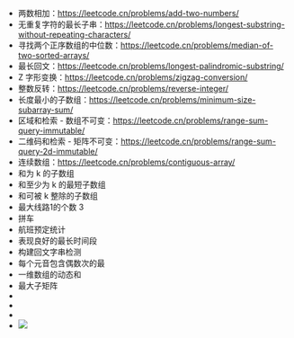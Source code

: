 - 两数相加：https://leetcode.cn/problems/add-two-numbers/
- 无重复字符的最长子串：https://leetcode.cn/problems/longest-substring-without-repeating-characters/
- 寻找两个正序数组的中位数：https://leetcode.cn/problems/median-of-two-sorted-arrays/
- 最长回文：https://leetcode.cn/problems/longest-palindromic-substring/
- Z 字形变换：https://leetcode.cn/problems/zigzag-conversion/
- 整数反转：https://leetcode.cn/problems/reverse-integer/
- 长度最小的子数组：https://leetcode.cn/problems/minimum-size-subarray-sum/
- 区域和检索 - 数组不可变：https://leetcode.cn/problems/range-sum-query-immutable/
- 二维码和检索 - 矩阵不可变：https://leetcode.cn/problems/range-sum-query-2d-immutable/
- 连续数组：https://leetcode.cn/problems/contiguous-array/
- 和为 k 的子数组
- 和至少为 k 的最短子数组
- 和可被 k 整除的子数组
- 最大线路1的个数 3
- 拼车
- 航班预定统计
- 表现良好的最长时间段
- 构建回文字串检测
- 每个元音包含偶数次的最
- 一维数组的动态和
- 最大子矩阵
- 
- 
- 
- 
  ![](https://jlhblog.oss-cn-beijing.aliyuncs.com/images/2022/6/77d36cb192428fe583090a5b07f9784.png)